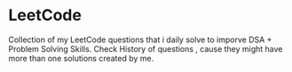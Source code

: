 # LeetCode
Collection of my LeetCode questions that i daily solve to imporve DSA + Problem Solving Skills.
Check History of questions , cause they might have more than one solutions created by me.
